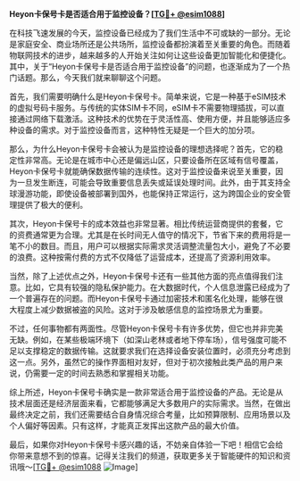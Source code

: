 **Heyon卡保号卡是否适合用于监控设备？[[TG💪+ @esim1088](https://t.me/s/esim1088)]**

在科技飞速发展的今天，监控设备已经成为了我们生活中不可或缺的一部分。无论是家庭安全、商业场所还是公共场所，监控设备都扮演着至关重要的角色。而随着物联网技术的进步，越来越多的人开始关注如何让这些设备更加智能化和便捷化。其中，关于“Heyon卡保号卡是否适合用于监控设备”的问题，也逐渐成为了一个热门话题。那么，今天我们就来聊聊这个问题。

首先，我们需要明确什么是Heyon卡保号卡。简单来说，它是一种基于eSIM技术的虚拟号码卡服务。与传统的实体SIM卡不同，eSIM卡不需要物理插拔，可以直接通过网络下载激活。这种技术的优势在于灵活性高、使用方便，并且能够适应多种设备的需求。对于监控设备而言，这种特性无疑是一个巨大的加分项。

那么，为什么Heyon卡保号卡会被认为是监控设备的理想选择呢？首先，它的稳定性非常高。无论是在城市中心还是偏远山区，只要设备所在区域有信号覆盖，Heyon卡保号卡就能确保数据传输的连续性。这对于监控设备来说至关重要，因为一旦发生断连，可能会导致重要信息丢失或延误处理时间。此外，由于其支持全球漫游功能，即使设备被部署到国外，也能保持正常运行，这为跨国企业的安全管理提供了极大的便利。

其次，Heyon卡保号卡的成本效益也非常显著。相比传统运营商提供的套餐，它的资费通常更为合理。尤其是在长时间无人值守的情况下，节省下来的费用将是一笔不小的数目。而且，用户可以根据实际需求灵活调整流量包大小，避免了不必要的浪费。这种按需付费的方式不仅降低了运营成本，还提高了资源利用效率。

当然，除了上述优点之外，Heyon卡保号卡还有一些其他方面的亮点值得我们注意。比如，它具有较强的隐私保护能力。在大数据时代，个人信息泄露已经成为了一个普遍存在的问题。而Heyon卡保号卡通过加密技术和匿名化处理，能够在很大程度上减少数据被盗的风险。这对于涉及敏感信息的监控场景尤为重要。

不过，任何事物都有两面性。尽管Heyon卡保号卡有许多优势，但它也并非完美无缺。例如，在某些极端环境下（如深山老林或者地下停车场），信号强度可能不足以支撑稳定的数据传输。这就要求我们在选择设备安装位置时，必须充分考虑到这一点。另外，虽然它的操作界面相对友好，但对于初次接触此类产品的用户来说，仍需要一定的时间去熟悉和掌握相关功能。

综上所述，Heyon卡保号卡确实是一款非常适合用于监控设备的产品。无论是从技术层面还是经济层面来看，它都能够满足大多数用户的实际需求。当然，在做出最终决定之前，我们还需要结合自身情况综合考量，比如预算限制、应用场景以及个人偏好等因素。只有这样，才能真正发挥出这款产品的最大价值。

最后，如果你对Heyon卡保号卡感兴趣的话，不妨亲自体验一下吧！相信它会给你带来意想不到的惊喜。记得关注我们的频道，获取更多关于智能硬件的知识和资讯哦～[[TG💪+ @esim1088](https://t.me/s/esim1088) ![Image](https://i.postimg.cc/4NQfJmqS/Snipaste-2025-05-13-00-14-12.png)]